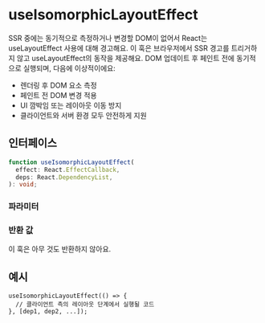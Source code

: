 # useIsomorphicLayoutEffect

SSR 중에는 동기적으로 측정하거나 변경할 DOM이 없어서 React는 useLayoutEffect 사용에 대해 경고해요. 이 훅은 브라우저에서 SSR 경고를 트리거하지 않고 useLayoutEffect의 동작을 제공해요. DOM 업데이트 후 페인트 전에 동기적으로 실행되며, 다음에 이상적이에요: 

- 렌더링 후 DOM 요소 측정
- 페인트 전 DOM 변경 적용
- UI 깜박임 또는 레이아웃 이동 방지
- 클라이언트와 서버 환경 모두 안전하게 지원

## 인터페이스
```ts
function useIsomorphicLayoutEffect(
  effect: React.EffectCallback,
  deps: React.DependencyList,
): void;

```

### 파라미터

<Interface
  required
  name="effect"
  type="React.EffectCallback"
  description="효과 함수예요."
/>

<Interface
  name="deps"
  type="React.DependencyList"
  description="선택 가능한 의존성 배열이에요."
/>

### 반환 값

이 훅은 아무 것도 반환하지 않아요.

## 예시

```tsx
useIsomorphicLayoutEffect(() => {
  // 클라이언트 측의 레이아웃 단계에서 실행될 코드
}, [dep1, dep2, ...]);
```
  